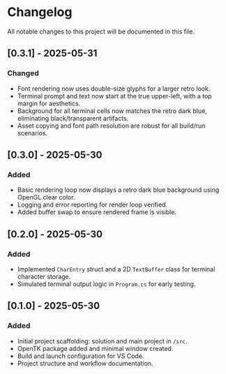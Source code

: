 # Changelog

All notable changes to this project will be documented in this file.

## [0.3.1] - 2025-05-31
### Changed
- Font rendering now uses double-size glyphs for a larger retro look.
- Terminal prompt and text now start at the true upper-left, with a top margin for aesthetics.
- Background for all terminal cells now matches the retro dark blue, eliminating black/transparent artifacts.
- Asset copying and font path resolution are robust for all build/run scenarios.

## [0.3.0] - 2025-05-30
### Added
- Basic rendering loop now displays a retro dark blue background using OpenGL clear color.
- Logging and error reporting for render loop verified.
- Added buffer swap to ensure rendered frame is visible.

## [0.2.0] - 2025-05-30
### Added
- Implemented `CharEntry` struct and a 2D `TextBuffer` class for terminal character storage.
- Simulated terminal output logic in `Program.cs` for early testing.

## [0.1.0] - 2025-05-30
### Added
- Initial project scaffolding: solution and main project in `/src`.
- OpenTK package added and minimal window created.
- Build and launch configuration for VS Code.
- Project structure and workflow documentation.
